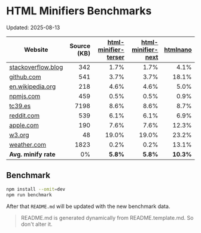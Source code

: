 # HTML Minifiers Benchmarks

Updated: 2025-08-13

[html-minifier-terser]: https://www.npmjs.com/package/html-minifier-terser/v/7.2.0
[html-minifier-next]: https://www.npmjs.com/package/html-minifier-next/v/1.1.5
[htmlnano]: https://www.npmjs.com/package/htmlnano/v/2.1.2

| Website                                                     | Source (KB) | [html-minifier-terser] | [html-minifier-next] | [htmlnano] |
| ----------------------------------------------------------- | ----------: | ---------------------: | -------------------: | ---------: |
| [stackoverflow.blog](https://stackoverflow.blog/)           |         342 |                   1.7% |                 1.7% |       4.1% |
| [github.com](https://github.com/)                           |         541 |                   3.7% |                 3.7% |      18.1% |
| [en.wikipedia.org](https://en.wikipedia.org/wiki/Main_Page) |         218 |                   4.6% |                 4.6% |       5.0% |
| [npmjs.com](https://www.npmjs.com/package/eslint)           |         459 |                   0.5% |                 0.5% |       0.9% |
| [tc39.es](https://tc39.es/ecma262/)                         |        7198 |                   8.6% |                 8.6% |       8.7% |
| [reddit.com](https://reddit.com/)                           |         539 |                   6.1% |                 6.1% |       6.9% |
| [apple.com](https://www.apple.com/)                         |         190 |                   7.6% |                 7.6% |      12.3% |
| [w3.org](https://www.w3.org/)                               |          48 |                  19.0% |                19.0% |      23.2% |
| [weather.com](https://weather.com)                          |        1823 |                   0.2% |                 0.2% |      13.1% |
| **Avg. minify rate**                                        |          0% |               **5.8%** |             **5.8%** |  **10.3%** |

## Benchmark

```bash
npm install --omit=dev
npm run benchmark
```

After that `README.md` will be updated with the new benchmark data.

> README.md is generated dynamically from README.template.md. So don't alter it.
